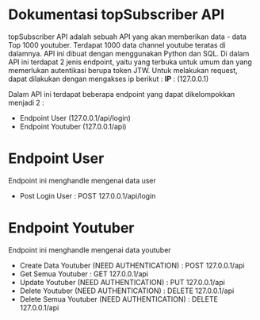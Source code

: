 # Dokumentasi topSubscriber API
topSubscriber API adalah sebuah API yang akan memberikan data - data Top 1000 youtuber.
Terdapat 1000 data channel youtube teratas di dalamnya.
API ini dibuat dengan menggunakan Python dan SQL.
Di dalam API ini terdapat 2 jenis endpoint, yaitu yang terbuka untuk umum dan yang memerlukan autentikasi berupa token JTW.
Untuk melakukan request, dapat dilakukan dengan mengakses ip berikut :
**IP** : (127.0.0.1)

Dalam API ini terdapat beberapa endpoint yang dapat dikelompokkan menjadi 2 :

  * Endpoint User (127.0.0.1/api/login)
  * Endpoint Youtuber (127.0.0.1/api)
  
# Endpoint User
Endpoint ini menghandle mengenai data user
  * Post Login User : POST 127.0.0.1/api/login
  
# Endpoint Youtuber
Endpoint ini menghandle mengenai data youtuber
  * Create Data Youtuber (NEED AUTHENTICATION) : POST 127.0.0.1/api
  * Get Semua Youtuber : GET 127.0.0.1/api
  * Update Youtuber (NEED AUTHENTICATION) : PUT 127.0.0.1/api
  * Delete Youtuber (NEED AUTHENTICATION) : DELETE 127.0.0.1/api
  * Delete Semua Youtuber (NEED AUTHENTICATION) : DELETE 127.0.0.1/api
